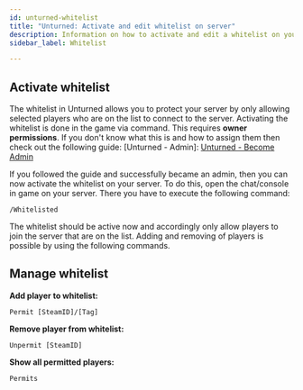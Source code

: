 ```yaml
---
id: unturned-whitelist
title: "Unturned: Activate and edit whitelist on server"
description: Information on how to activate and edit a whitelist on your Unturned server from ZAP-Hosting - ZAP-Hosting.com documentation
sidebar_label: Whitelist

---
```




## Activate whitelist

The whitelist in Unturned allows you to protect your server by only allowing selected players who are on the list to connect to the server. Activating the whitelist is done in the game via command. This requires **owner permissions**. If you don't know what this is and how to assign them then check out the following guide: [Unturned - Admin]: [Unturned - Become Admin](unturned-becomeadmin.md)

If you followed the guide and successfully became an admin, then you can now activate the whitelist on your server. To do this, open the chat/console in game on your server. There you have to execute the following command:

```
/Whitelisted
```



The whitelist should be active now and accordingly only allow players to join the server that are on the list. Adding and removing of players is possible by using the following commands.



## Manage whitelist

**Add player to whitelist:**

```
Permit [SteamID]/[Tag]
```

**Remove player from whitelist:**

```
Unpermit [SteamID]
```

**Show all permitted players:**

```
Permits
```

